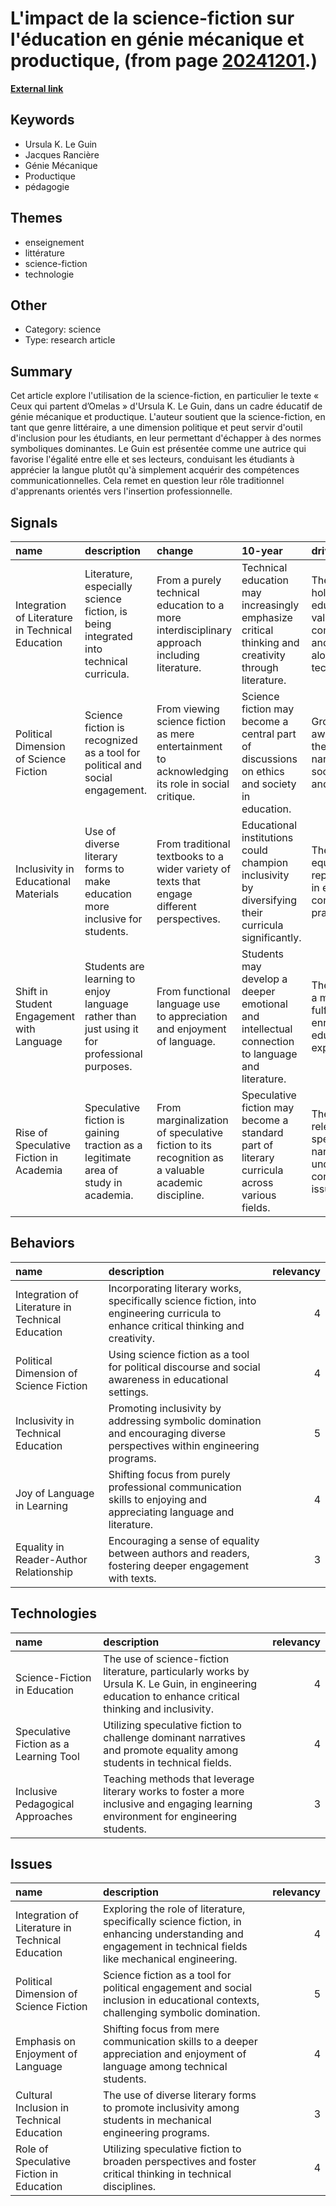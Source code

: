 # __L'impact de la science-fiction sur l'éducation en génie mécanique et productique__, (from page [20241201](https://kghosh.substack.com/p/20241201).)

__[External link](https://revue-relief.org/article/view/17560)__



## Keywords

* Ursula K. Le Guin
* Jacques Rancière
* Génie Mécanique
* Productique
* pédagogie

## Themes

* enseignement
* littérature
* science-fiction
* technologie

## Other

* Category: science
* Type: research article

## Summary

Cet article explore l'utilisation de la science-fiction, en particulier le texte « Ceux qui partent d’Omelas » d'Ursula K. Le Guin, dans un cadre éducatif de génie mécanique et productique. L'auteur soutient que la science-fiction, en tant que genre littéraire, a une dimension politique et peut servir d'outil d'inclusion pour les étudiants, en leur permettant d'échapper à des normes symboliques dominantes. Le Guin est présentée comme une autrice qui favorise l'égalité entre elle et ses lecteurs, conduisant les étudiants à apprécier la langue plutôt qu'à simplement acquérir des compétences communicationnelles. Cela remet en question leur rôle traditionnel d'apprenants orientés vers l'insertion professionnelle.

## Signals

| name                                             | description                                                                                  | change                                                                                            | 10-year                                                                                             | driving-force                                                                                        |   relevancy |
|:-------------------------------------------------|:---------------------------------------------------------------------------------------------|:--------------------------------------------------------------------------------------------------|:----------------------------------------------------------------------------------------------------|:-----------------------------------------------------------------------------------------------------|------------:|
| Integration of Literature in Technical Education | Literature, especially science fiction, is being integrated into technical curricula.        | From a purely technical education to a more interdisciplinary approach including literature.      | Technical education may increasingly emphasize critical thinking and creativity through literature. | The need for holistic education that values communication and creativity alongside technical skills. |           4 |
| Political Dimension of Science Fiction           | Science fiction is recognized as a tool for political and social engagement.                 | From viewing science fiction as mere entertainment to acknowledging its role in social critique.  | Science fiction may become a central part of discussions on ethics and society in education.        | Growing awareness of the impact of narratives on societal values and beliefs.                        |           5 |
| Inclusivity in Educational Materials             | Use of diverse literary forms to make education more inclusive for students.                 | From traditional textbooks to a wider variety of texts that engage different perspectives.        | Educational institutions could champion inclusivity by diversifying their curricula significantly.  | The push for equity and representation in educational content and practices.                         |           4 |
| Shift in Student Engagement with Language        | Students are learning to enjoy language rather than just using it for professional purposes. | From functional language use to appreciation and enjoyment of language.                           | Students may develop a deeper emotional and intellectual connection to language and literature.     | The desire for a more fulfilling and enriching educational experience.                               |           4 |
| Rise of Speculative Fiction in Academia          | Speculative fiction is gaining traction as a legitimate area of study in academia.           | From marginalization of speculative fiction to its recognition as a valuable academic discipline. | Speculative fiction may become a standard part of literary curricula across various fields.         | The increasing relevance of speculative narratives in understanding contemporary issues.             |           3 |

## Behaviors

| name                                             | description                                                                                                                         |   relevancy |
|:-------------------------------------------------|:------------------------------------------------------------------------------------------------------------------------------------|------------:|
| Integration of Literature in Technical Education | Incorporating literary works, specifically science fiction, into engineering curricula to enhance critical thinking and creativity. |           4 |
| Political Dimension of Science Fiction           | Using science fiction as a tool for political discourse and social awareness in educational settings.                               |           4 |
| Inclusivity in Technical Education               | Promoting inclusivity by addressing symbolic domination and encouraging diverse perspectives within engineering programs.           |           5 |
| Joy of Language in Learning                      | Shifting focus from purely professional communication skills to enjoying and appreciating language and literature.                  |           4 |
| Equality in Reader-Author Relationship           | Encouraging a sense of equality between authors and readers, fostering deeper engagement with texts.                                |           3 |

## Technologies

| name                                   | description                                                                                                                                            |   relevancy |
|:---------------------------------------|:-------------------------------------------------------------------------------------------------------------------------------------------------------|------------:|
| Science-Fiction in Education           | The use of science-fiction literature, particularly works by Ursula K. Le Guin, in engineering education to enhance critical thinking and inclusivity. |           4 |
| Speculative Fiction as a Learning Tool | Utilizing speculative fiction to challenge dominant narratives and promote equality among students in technical fields.                                |           4 |
| Inclusive Pedagogical Approaches       | Teaching methods that leverage literary works to foster a more inclusive and engaging learning environment for engineering students.                   |           3 |

## Issues

| name                                             | description                                                                                                                                                |   relevancy |
|:-------------------------------------------------|:-----------------------------------------------------------------------------------------------------------------------------------------------------------|------------:|
| Integration of Literature in Technical Education | Exploring the role of literature, specifically science fiction, in enhancing understanding and engagement in technical fields like mechanical engineering. |           4 |
| Political Dimension of Science Fiction           | Science fiction as a tool for political engagement and social inclusion in educational contexts, challenging symbolic domination.                          |           5 |
| Emphasis on Enjoyment of Language                | Shifting focus from mere communication skills to a deeper appreciation and enjoyment of language among technical students.                                 |           4 |
| Cultural Inclusion in Technical Education        | The use of diverse literary forms to promote inclusivity among students in mechanical engineering programs.                                                |           3 |
| Role of Speculative Fiction in Education         | Utilizing speculative fiction to broaden perspectives and foster critical thinking in technical disciplines.                                               |           4 |